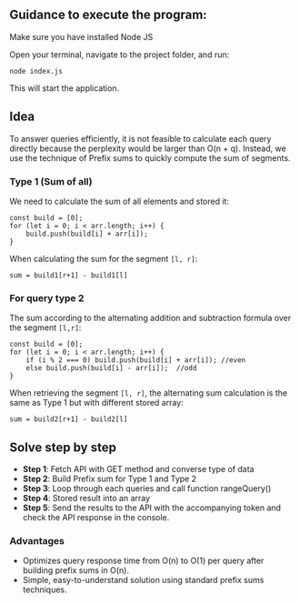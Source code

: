 ## Guidance to execute the program:

Make sure you have installed Node JS

Open your terminal, navigate to the project folder, and run:

    node index.js

This will start the application.

## Idea

To answer queries efficiently, it is not feasible to calculate each query directly because the perplexity would be larger than O(n + q). Instead, we use the technique of Prefix sums to quickly compute the sum of segments.

### Type 1 (Sum of all)

We need to calculate the sum of all elements and stored it:

    const build = [0];
    for (let i = 0; i < arr.length; i++) {
        build.push(build[i] + arr[i]);
    }

When calculating the sum for the segment `[l, r]`:

    sum = build1[r+1] - build1[l]

### For query type 2

The sum according to the alternating addition and subtraction formula over the segment `[l,r]`:

    const build = [0];
    for (let i = 0; i < arr.length; i++) {
        if (i % 2 === 0) build.push(build[i] + arr[i]); //even
        else build.push(build[i] - arr[i]);  //odd
    }

When retrieving the segment `[l, r]`, the alternating sum calculation is the same as Type 1 but with different stored array:

    sum = build2[r+1] - build2[l]

## Solve step by step

- **Step 1**: Fetch API with GET method and converse type of data
- **Step 2**: Build Prefix sum for Type 1 and Type 2
- **Step 3**: Loop through each queries and call function rangeQuery()
- **Step 4**: Stored result into an array
- **Step 5**: Send the results to the API with the accompanying token and check the API response in the console.

### Advantages

- Optimizes query response time from O(n) to O(1) per query after building prefix sums in O(n).
- Simple, easy-to-understand solution using standard prefix sums techniques.
